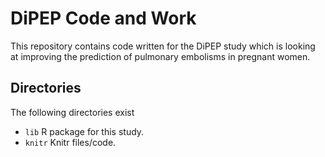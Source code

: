 # DiPEP Code and Work

This repository contains code written for the DiPEP study which is looking at improving the prediction of pulmonary embolisms in pregnant women.

## Directories

The following directories exist

* `lib` R package for this study.
* `knitr` Knitr files/code.


